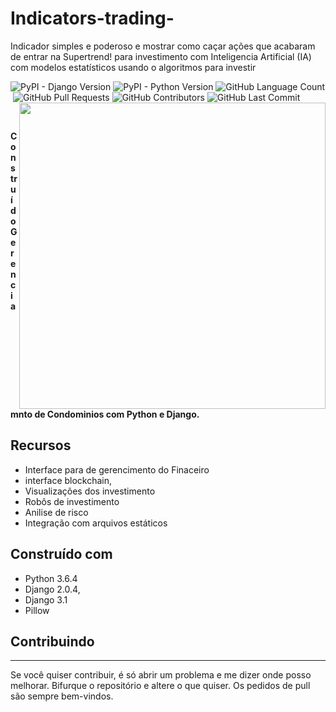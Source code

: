 # Indicators-trading-
Indicador simples e poderoso e mostrar como caçar ações que acabaram de entrar na Supertrend! para investimento com Inteligencia Artificial (IA) com modelos estatísticos usando o algoritmos para investir


<p align = left'>
    <img alt="PyPI - Django Version" src="https://img.shields.io/pypi/djversions/djangorestframework">
    <img alt="PyPI - Python Version" src="https://img.shields.io/pypi/pyversions/Django">
    <img alt="GitHub Language Count" src="https://img.shields.io/github/languages/count/ricardolopespires/investgroup"/>
    <img alt="" src="https://img.shields.io/github/repo-size/ricardolopespires/investgroup" />
    <img alt="GitHub Pull Requests" src="https://img.shields.io/github/issues-pr/ricardolopespires/investgroup" />
    <img alt="GitHub Contributors" src="https://img.shields.io/github/contributors/ricardolopespires/investgroup" />
    <img alt="GitHub Last Commit" src="https://img.shields.io/github/last-commit/ricardolopespires/investgroup" />
                
   <img align = right src="https://github.com/ricardolopespires/SinAnalytics/blob/main/home-img.png" width = 490/>
</p>


<br>

**Construído Gerenciamnto de Condominios com Python e Django.**




## Recursos

* Interface para de gerencimento do Finaceiro
* interface blockchain, 
* Visualizações dos investimento
* Robôs de investimento 
* Anilise de risco 
* Integração com arquivos estáticos

## Construído com

* Python 3.6.4
* Django  2.0.4,
* Django 3.1
* Pillow

## Contribuindo

-----------------------------------------------------
Se você quiser contribuir, é só abrir um problema e me dizer onde posso melhorar.
Bifurque o repositório e altere o que quiser.
Os pedidos de pull são sempre bem-vindos.
